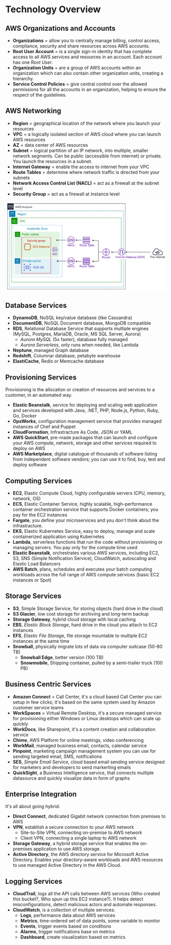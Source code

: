 # Technology Overview #

## AWS Organizations and Accounts ##

* **Organizations** = allow you to centrally manage billing, control access, compliance, security and share resources across AWS accounts.
* **Root User Account** = is a single sign-in identity that has complete access to all AWS services and resources in an account. Each account has one *Root User*.
* **Organization Units** = are a group of AWS accounts within an organization which can also contain other organization units, creating a hierarchy.
* **Service Control Policies** = give central control over the allowed permissions for all the accounts in an organization, helping to ensure the respect of the guidelines.

## AWS Networking ##

* **Region** = geographical location of the network where you launch your resources
* **VPC** = a logically isolated section of AWS cloud where you can launch AWS resources
* **AZ** = data center of AWS resources
* **Subnet** = logical partition of an IP network, into multiple, smaller network segments. Can be public (accessible from internet) or private. You launch the resources in a subnet.
* **Internet Gateway** = enable the access to internet from your VPC
* **Route Tables** = determine where network traffic is directed from your subnets
* **Network Access Control List (NACL)** = act as a firewall at the subnet level
* **Security Group** = act as a firewall at instance level

![networking](images/networking.png)

## Database Services ##

* **DynamoDB**, NoSQL key/value database (like Cassandra)
* **DocumentDB**, NoSQL Document database, MongoDB compatible
* **RDS**, Relational Database Service that supports multiple engines (MySQL, Postgres, MariaDB, Oracle, MS SQL Server, Aurora)
  * *Aurora MySQL* (5x faster), database fully managed
  * *Aurora Serverless*, only runs when needed, like Lambda
* **Neptune**, managed Graph database
* **Redshift**, Columnar database, petabyte warehouse
* **ElastiCache**, Redis or Memcache database

## Provisioning Services ##

Provisioning is the allocation or creation of resources and services to a customer, in an automated way.

* **Elastic Beanstalk**, service for deploying and scaling web application and services developed with Java, .NET, PHP, Node.js, Python, Ruby, Go, Docker
* **OpsWorks**, configuration management service that provides managed instances of Chef and Puppet
* **CloudFormation**, Infrastracture As Code, JSON or YAML
* **AWS QuickStart**, pre-made packages that can launch and configure your AWS compute, network, storage and other services required to deploy on AWS
* **AWS Marketplace**, digital catalogue of thousands of software listing from independent software vendors; you can use it to find, buy, test and deploy software

## Computing Services ##

* **EC2**, Elastic Compute Cloud, highly configurable servers (CPU, memory, network, OS)
* **ECS**, Elastic Container Service, highly scalable, high-performance container orchestration service that supports Docker containers; you pay for the EC2 instances
* **Fargate**, you define your microservices and you don't think about the infrastracture.
* **EKS**, Elastic Kubernetes Service, easy to deploy, manage and scale containerized application using Kubernetes
* **Lambda**, serverless functions that run the code without provisioning or managing servers. You pay only for the compute time used
* **Elastic Beanstalk**, orchestrates various AWS services, including EC2, S3, SNS (Simple Notification Service), CloudWatch, autoscaling and Elastic Load Balancers
* **AWS Batch**, plans, schedules and executes your batch computing workloads across the full range of AWS compute services (basic EC2 instances or Spot)

## Storage Services ##

* **S3**, Simple Storage Service, for storing objects (hard drive in the cloud)
* **S3 Glacier**, low cost storage for archiving and long-term backup
* **Storage Gateway**, hybrid cloud storage with local caching
* **EBS**, *Elastic Block Storage*, hard drive in the cloud you attach to EC2 instances
* **EFS**, *Elastic File Storage*, file storage mountable to multiple EC2 instances at the same time
* **Snowball**, physically migrate lots of data via computer suitcase (50-80 TB)
  * **Snowball Edge**, better version (100 TB)
  * **Snowmobile**, Shipping container, pulled by a semi-trailer truck (100 PB)

## Business Centric Services ##

* **Amazon Connect** = Call Center, it's a cloud based Call Center you can setup in few clicks; it's based on the same system used by Amazon customer service teams
* **WorkSpaces** = Virtual Remote Desktop, it's a secure managed service for provisioning either Windows or Linux desktops which can scale up quickly
* **WorkDocs**, like Sharepoint, it's a content creation and collaboration service
* **Chime**, AWS Platform for online meetings, video conferencing
* **WorkMail**, managed business email, contacts, calendar service
* **Pinpoint**, marketing campaign management system you can use for sending targeted email, SMS, notifications
* **SES**, *Simple Email Service*, cloud based email sending service designed for marketers and developers to send markerting emails
* **QuickSight**, a Business Intelligence service, that connects multiple datasource and quickly visualize data in form of graphs

## Enterprise Integration ##

It's all about going hybrid.

* **Direct Connect**, dedicated Gigabit network connection from premises to AWS
* **VPN**, establish a secure connection to your AWS network
  * Site-to-Site VPN, connecting on-premise to AWS network
  * Client VPN, connecting a single laptop to AWS network
* **Storage Gateway**, a hybrid storage service that enables the on-premises application to use AWS storage.
* **Active Directory**, the AWS directory service for Microsoft Active Directory. Enables your directory-aware workloads and AWS resources to use managed Active Directory in the AWS Cloud.

## Logging Services ##

* **CloudTrail**, logs all the API calls between AWS services (Who created this bucket?, Who spun up this EC2 instance?). It helps detect misconfigurations, detect malicious actors and automate responses.
* **CloudWatch**, is a collection of multiple services:
  * **Logs**, performance data about AWS services
  * **Metrics**, time-ordered set of data points, some variable to monitor
  * **Events**, trigger events based on conditions
  * **Alarms**, trigger notifications base on metrics
  * **Dashboard**, create visualization based on metrics
